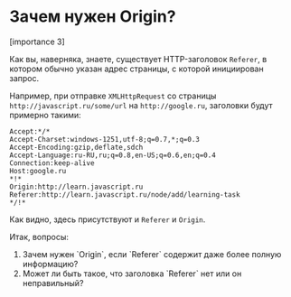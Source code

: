 # Зачем нужен Origin?

[importance 3]

Как вы, наверняка, знаете, существует HTTP-заголовок `Referer`, в котором обычно указан адрес страницы, с которой инициирован запрос.

Например, при отправке `XMLHttpRequest` со страницы `http://javascript.ru/some/url` на `http://google.ru`, заголовки будут примерно такими:

```
Accept:*/*
Accept-Charset:windows-1251,utf-8;q=0.7,*;q=0.3
Accept-Encoding:gzip,deflate,sdch
Accept-Language:ru-RU,ru;q=0.8,en-US;q=0.6,en;q=0.4
Connection:keep-alive
Host:google.ru
*!*
Origin:http://learn.javascript.ru
Referer:http://learn.javascript.ru/node/add/learning-task
*/!*
```

Как видно, здесь присутствуют и `Referer` и `Origin`.

Итак, вопросы:
<ol>
<li>Зачем нужен `Origin`, если `Referer` содержит даже более полную информацию?</li>
<li>Может ли быть такое, что заголовка `Referer` нет или он неправильный?</li>
</ol>
